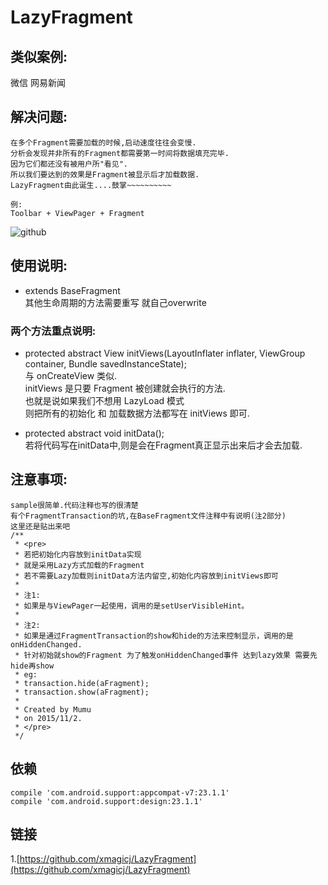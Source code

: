 # LazyFragment
类似案例: 
-----------------------------------
微信
网易新闻

解决问题: 
-----------------------------------
    在多个Fragment需要加载的时候,启动速度往往会变慢.
    分析会发现并非所有的Fragment都需要第一时间将数据填充完毕.
    因为它们都还没有被用户所"看见".
    所以我们要达到的效果是Fragment被显示后才加载数据.
    LazyFragment由此诞生....鼓掌~~~~~~~~~~

    例:
    Toolbar + ViewPager + Fragment
![github](https://github.com/xmagicj/LazyFragment/blob/master/demo.gif "demo")  

使用说明: 
-----------------------------------
* extends BaseFragment<br />
    其他生命周期的方法需要重写 就自己overwrite<br />

### 两个方法重点说明:
* protected abstract View initViews(LayoutInflater inflater, ViewGroup container, Bundle savedInstanceState);<br />
    与 onCreateView 类似.<br />
    initViews 是只要 Fragment 被创建就会执行的方法.<br />
    也就是说如果我们不想用 LazyLoad 模式<br />
    则把所有的初始化 和 加载数据方法都写在 initViews 即可.

* protected abstract void initData();<br />
    若将代码写在initData中,则是会在Fragment真正显示出来后才会去加载.

注意事项:
-----------------------------------
    sample很简单.代码注释也写的很清楚
    有个FragmentTransaction的坑,在BaseFragment文件注释中有说明(注2部分)
    这里还是贴出来吧
    /**
     * <pre>
     * 若把初始化内容放到initData实现
     * 就是采用Lazy方式加载的Fragment
     * 若不需要Lazy加载则initData方法内留空,初始化内容放到initViews即可
     *
     * 注1:
     * 如果是与ViewPager一起使用，调用的是setUserVisibleHint。
     *
     * 注2:
     * 如果是通过FragmentTransaction的show和hide的方法来控制显示，调用的是onHiddenChanged.
     * 针对初始就show的Fragment 为了触发onHiddenChanged事件 达到lazy效果 需要先hide再show
     * eg:
     * transaction.hide(aFragment);
     * transaction.show(aFragment);
     *
     * Created by Mumu
     * on 2015/11/2.
     * </pre>
     */

依赖
-----------------------------------
    compile 'com.android.support:appcompat-v7:23.1.1'
    compile 'com.android.support:design:23.1.1'

链接
-----------------------------------
1.[https://github.com/xmagicj/LazyFragment](https://github.com/xmagicj/LazyFragment)<br />
